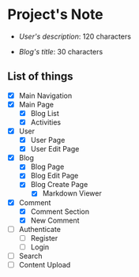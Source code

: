 # Project's Note

- _User's description_: 120 characters

- _Blog's title_: 30 characters

## List of things

- [x] Main Navigation
- [x] Main Page
  - [x] Blog List
  - [x] Activities
- [x] User
  - [x] User Page
  - [x] User Edit Page
- [x] Blog
  - [x] Blog Page
  - [x] Blog Edit Page
  - [x] Blog Create Page
    - [x] Markdown Viewer
- [x] Comment
  - [x] Comment Section
  - [x] New Comment
- [ ] Authenticate
  - [ ] Register
  - [ ] Login
- [ ] Search
- [ ] Content Upload
